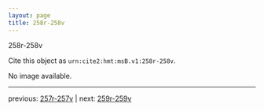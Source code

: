 ```yaml
---
layout: page
title: 258r-258v
---
```


258r-258v

Cite this object as `urn:cite2:hmt:msB.v1:258r-258v`.

No image available. 



---

previous: [257r-257v](../257r-257v/) | next: [259r-259v](../259r-259v/)